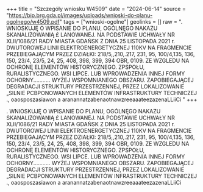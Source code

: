 +++
title = "Szczegóły wniosku W4509"
date = "2024-06-14"
source = "https://bip.brg.gda.pl/images/uploads/wnioski-do-planu-ogolnego/w4509.pdf"
tags = ["wnioski-ogolne"]
geolinks = []
raw = ". WNIOSKUJĘ O WPISANIE DO PLANU, OGÓLNĘGO NAKAZU SKANALIZOWANIĄ £ LANOWANEJ. NA PODSTAWIE UCHWAŁY NR XLII/1086/21 RADY MIASTA GDAŃSK Z DNIA 25 LISTOPADA 2021 r. DWUTOROWEJ LINII ELEKTROENERGETYCZNEJ 110KV NA FRAGMENCIE PRZEBIEGAJĄCYM PRZEZ DZIAŁKI: 218/5,,210,.217, 231, 95, 100/4,135, 136, 150, 23/4, 23/5, 24, 25, 408, 398, 399, 394 OBR, 0109. ZE WZGLEDU NA OCHRONĘ ELEMENTÓW HISTORYCZNEGO. ZPSPOŁU, RURALISTYCZNEGO. WSI LIPCE. LUB WPROWADZENIA INNEJ FORMY OCHORNY........... WYŻEJ WSPOMNIANEGO OBSZARU. ZAPOBIEGAJĄCEJ DEGRADACJI STRUKTURY PRZESTRZENNEJ, PRZEZ LOKALIZOWANIE „SILNIE PCBPONOWANYCH ELEMENTÓW INFRASTRUKTURY TECHNICZEJ ., oaosposzasiawon a aranannatzabenaotnawzreeaaateezazenaLLiiCi "
+++

. WNIOSKUJĘ O WPISANIE DO PLANU, OGÓLNĘGO NAKAZU SKANALIZOWANIĄ £ LANOWANEJ. NA PODSTAWIE
UCHWAŁY NR XLII/1086/21 RADY MIASTA GDAŃSK Z DNIA 25 LISTOPADA 2021 r.
DWUTOROWEJ LINII ELEKTROENERGETYCZNEJ 110KV NA FRAGMENCIE PRZEBIEGAJĄCYM PRZEZ DZIAŁKI:
218/5,,210,.217, 231, 95, 100/4,135, 136, 150, 23/4, 23/5, 24, 25, 408, 398, 399, 394 OBR, 0109. ZE WZGLEDU NA OCHRONĘ ELEMENTÓW
HISTORYCZNEGO. ZPSPOŁU, RURALISTYCZNEGO. WSI LIPCE. LUB WPROWADZENIA INNEJ FORMY OCHORNY...........
WYŻEJ WSPOMNIANEGO OBSZARU. ZAPOBIEGAJĄCEJ DEGRADACJI STRUKTURY PRZESTRZENNEJ, PRZEZ LOKALIZOWANIE
„SILNIE PCBPONOWANYCH ELEMENTÓW INFRASTRUKTURY TECHNICZEJ ., oaosposzasiawon a aranannatzabenaotnawzreeaaateezazenaLLiiCi



